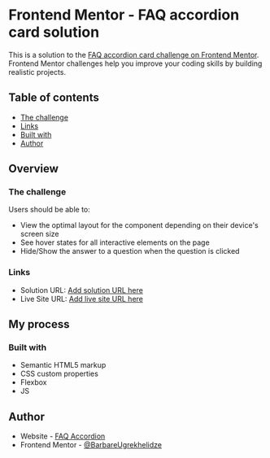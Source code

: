 # Frontend Mentor - FAQ accordion card solution

This is a solution to the [FAQ accordion card challenge on Frontend Mentor](https://github.com/BarbareUgrekhelidze/FAQ-accordion-card-main.git). Frontend Mentor challenges help you improve your coding skills by building realistic projects. 

## Table of contents

  - [The challenge](#the-challenge)
  - [Links](#links)
  - [Built with](#built-with)
- [Author](#author)

## Overview

### The challenge

Users should be able to:

- View the optimal layout for the component depending on their device's screen size
- See hover states for all interactive elements on the page
- Hide/Show the answer to a question when the question is clicked

### Links

- Solution URL: [Add solution URL here](https://github.com/BarbareUgrekhelidze/FAQ-accordion-card-main.git)
- Live Site URL: [Add live site URL here](https://BarbareUgrekhelidze.github.io/FAQ-accordion-card-main/)

## My process

### Built with

- Semantic HTML5 markup
- CSS custom properties
- Flexbox
- JS

## Author

- Website - [FAQ Accordion](https://BarbareUgrekhelidze.github.io/FAQ-accordion-card-main/)
- Frontend Mentor - [@BarbareUgrekhelidze](https://www.frontendmentor.io/profile/BarbareUgrekhelidze)

